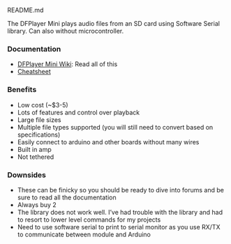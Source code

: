 README.md

The DFPlayer Mini plays audio files from an SD card using Software Serial library. Can also without microcontroller.

### Documentation
- [DFPlayer Mini Wiki](https://wiki.dfrobot.com/DFPlayer_Mini_SKU_DFR0299): Read all of this
- [Cheatsheet](https://reprage.com/post/dfplayer-mini-cheat-sheet)

### Benefits
- Low cost (~$3-5)
- Lots of features and control over playback
- Large file sizes
- Multiple file types supported (you will still need to convert based on specifications)
- Easily connect to arduino and other boards without many wires
- Built in amp
- Not tethered

### Downsides
- These can be finicky so you should be ready to dive into forums and be sure to read all the documentation
- Always buy 2
- The library does not work well. I’ve had trouble with the library and had to resort to lower level commands for my projects
- Need to use software serial to print to serial monitor as you use RX/TX to communicate between module and Arduino
